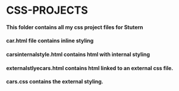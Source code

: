 # CSS-PROJECTS
#### This folder contains all my css project files for Stutern
#### car.html file contains inline styling
#### carsinternalstyle.html contains html with internal styling
#### externalstlyecars.html contains html linked to an external css file.
#### cars.css contains the external styling.
